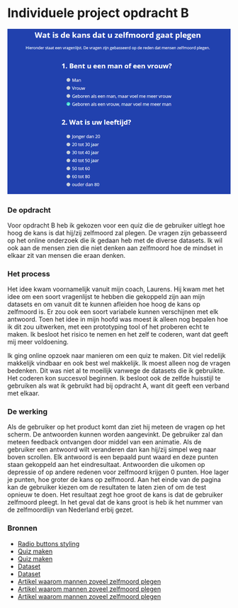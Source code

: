 # Individuele project opdracht B

![cover]

### De opdracht
Voor opdracht B heb ik gekozen voor een quiz die de gebruiker uitlegt hoe hoog de kans is dat hij/zij zelfmoord zal plegen. 
De vragen zijn gebasseerd op het online onderzoek die ik gedaan heb met de diverse datasets. Ik wil ook aan de mensen zien die niet denken aan zelfmoord hoe de mindset in elkaar zit van mensen die eraan denken.

### Het process
Het idee kwam voornamelijk vanuit mijn coach, Laurens. Hij kwam met het idee om een soort vragenlijst te hebben die gekoppeld zijn aan mijn datasets en om vanuit dit te kunnen afleiden hoe hoog de kans op zelfmoord is. Er zou ook een soort variabele kunnen verschijnen met elk antwoord. Toen het idee in mijn hoofd was moest ik alleen nog bepalen hoe ik dit zou uitwerken, met een prototyping tool of het proberen echt te maken. Ik besloot het risico te nemen en het zelf te coderen, want dat geeft mij meer voldoening. 

Ik ging online opzoek naar manieren om een quiz te maken. Dit viel redelijk makkelijk vindbaar en ook best wel makkelijk. Ik moest alleen nog de vragen bedenken. Dit was niet al te moeilijk vanwege de datasets die ik gebruikte. Het coderen kon succesvol beginnen. Ik besloot ook de zelfde huisstijl te gebruiken als wat ik gebruikt had bij opdracht A, want dit geeft een verband met elkaar.

### De werking
Als de gebruiker op het product komt dan ziet hij meteen de vragen op het scherm. De antwoorden kunnen worden aangevinkt. De gebruiker zal dan meteen feedback ontvangen door middel van een animatie. Als de gebruiker een antwoord wilt veranderen dan kan hij/zij simpel weg naar boven scrollen. Elk antwoord is een bepaald punt waard en deze punten staan gekoppeld aan het eindresultaat. Antwoorden die uikomen op depressie of op andere redenen voor zelfmoord krijgen 0 punten. Hoe lager je punten, hoe groter de kans op zelfmoord. Aan het einde van de pagina kan de gebruiker kiezen om de resultaten te laten zien of om de test opnieuw te doen. Het resultaat zegt hoe groot de kans is dat de gebruiker zelfmoord pleegt. In het geval dat de kans groot is heb ik het nummer van de zelfmoordlijn van Nederland erbij gezet.

### Bronnen
* [Radio buttons styling](http://freefrontend.com/css-radio-buttons/)
* [Quiz maken](https://www.sitepoint.com/simple-javascript-quiz/)
* [Quiz maken](https://codepen.io/redfrost/pen/KzqBBV?depth=everything&order=popularity&page=1&q=personality+quiz&show_forks=false)
* [Dataset](https://www.cbs.nl/nl-nl/nieuws/2016/26/meer-zelfdodingen)
* [Dataset](http://statline.cbs.nl/Statweb/publication/?VW=T&DM=SLNL&PA=7052_95&D1=0,8,34,38,42,49,79,82,84,88&D2=1-2&D3=a&D4=l&HD=160628-1345&HDR=G2&STB=G3,G1,T)
* [Artikel waarom mannen zoveel zelfmoord plegen](https://revu.nl/artikel/waarom-plegen-zoveel-mannen-zelfmoord)
* [Artikel waarom mannen zoveel zelfmoord plegen](https://www.rtlnieuws.nl/nederland/waarom-plegen-mannen-vaker-zelfmoord-dan-vrouwen)
* [Artikel waarom mannen zoveel zelfmoord plegen](https://www.nrc.nl/nieuws/2017/09/15/we-hebben-mijn-broer-laten-wegglippen-13016502-a1573465)

[cover]: preview.png
